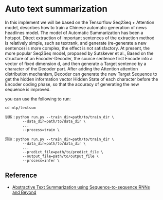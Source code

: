 # Auto text summarization

In this implement we will be based on the Tensorflow Seq2Seq + Attention model, describes how to train a Chinese automatic generation of news headlines model.
The model of Automatic Summarization has been a hotspot. Direct extraction of important sentences of the extraction method is relatively simple, such as textrank,
and generate (re-generate a new sentence) is more complex, the effect is not satisfactory. At present, the more popular Seq2Seq model, proposed by Sutskever et al.,
Based on the structure of an Encoder-Decoder, the source sentence first Encode into a vector of fixed dimension d, and then generate a Target sentence by a character of the Decoder part.
After adding the Attention attention distribution mechanism, Decoder can generate the new Target Sequence to get the hidden information vector Hidden State of each character before the Encoder coding phase,
so that the accuracy of generating the new sequence is improved.

you can use the following to run:

```
cd nlp/textsum

训练：python run.py --train_dir=path/to/train_dir \
        --data_dir=path/to/data_dir \
        ...
        --process=train \
        
预测：python run.py --train_dir=path/to/train_dir \ 
        --data_dir=path/to/data_dir \
        ...
        --predict_file=path/to/predict_file \
        --output_file=path/to/output_file \
        --process=infer \
```

## Reference

- [Abstractive Text Summarization using Sequence-to-sequence RNNs and Beyond](https://arxiv.org/pdf/1602.06023.pdf)